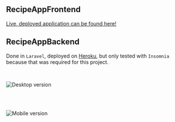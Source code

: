 ## RecipeAppFrontend

[Live, deployed application can be found here!](https://recipe-app-fe13.netlify.app)

## RecipeAppBackend

Done in `Laravel`, deployed on [Heroku](https://recipes-app-be.herokuapp.com/), but only tested with `Insomnia` because that was required for this project.

<br />

![Desktop version](../recipe-app-frontend/src/assets/main-page-app.jpg)

<br /><br />

![Mobile version](../recipe-app-frontend/src/assets/main-page-mobilapp.jpg)

